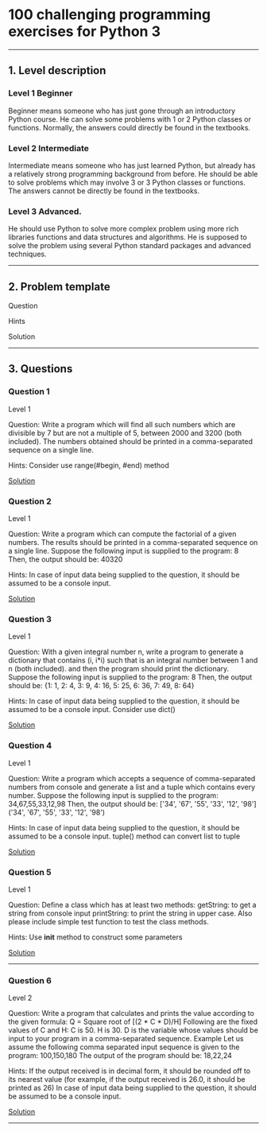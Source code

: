 # 100 challenging programming exercises for Python 3

----

## 1. Level description

### Level 1	Beginner 
Beginner means someone who has just gone through an introductory Python course. He can solve some problems with 1 or 2 Python classes or functions. Normally, the answers could directly be found in the textbooks.

### Level 2	Intermediate 
Intermediate means someone who has just learned Python, but already has a relatively strong programming background from before. He should be able to solve problems which may involve 3 or 3 Python classes or functions. The answers cannot be directly be found in the textbooks.

### Level 3	Advanced. 
He should use Python to solve more complex problem using more rich libraries functions and data structures and algorithms. He is supposed to solve the problem using several Python standard packages and advanced techniques.

----

## 2. Problem template

Question

Hints

Solution

----

## 3. Questions

### Question 1
Level 1

Question:
Write a program which will find all such numbers which are divisible by 7 but are not a multiple of 5, between 2000 and 3200 (both included).
The numbers obtained should be printed in a comma-separated sequence on a single line.

Hints: 
Consider use range(#begin, #end) method

[Solution](https://github.com/vishwas9699/100_Python_exercises/blob/master/Solution/1.py)

### Question 2
Level 1

Question:
Write a program which can compute the factorial of a given numbers.
The results should be printed in a comma-separated sequence on a single line.
Suppose the following input is supplied to the program:
8
Then, the output should be:
40320

Hints:
In case of input data being supplied to the question, it should be assumed to be a console input.

[Solution](https://github.com/vishwas9699/100_Python_exercises/blob/master/Solution/2.py)


### Question 3
Level 1

Question:
With a given integral number n, write a program to generate a dictionary that contains (i, i*i) such that is an integral number between 1 and n (both included). and then the program should print the dictionary.
Suppose the following input is supplied to the program:
8
Then, the output should be:
{1: 1, 2: 4, 3: 9, 4: 16, 5: 25, 6: 36, 7: 49, 8: 64}

Hints:
In case of input data being supplied to the question, it should be assumed to be a console input.
Consider use dict()

[Solution](https://github.com/vishwas9699/100_Python_exercises/blob/master/Solution/3.py)


### Question 4
Level 1

Question:
Write a program which accepts a sequence of comma-separated numbers from console and generate a list and a tuple which contains every number.
Suppose the following input is supplied to the program:
34,67,55,33,12,98
Then, the output should be:
['34', '67', '55', '33', '12', '98']
('34', '67', '55', '33', '12', '98')

Hints:
In case of input data being supplied to the question, it should be assumed to be a console input.
tuple() method can convert list to tuple

[Solution](https://github.com/vishwas9699/100_Python_exercises/blob/master/Solution/4.py)


### Question 5
Level 1

Question:
Define a class which has at least two methods:
getString: to get a string from console input
printString: to print the string in upper case.
Also please include simple test function to test the class methods.

Hints:
Use __init__ method to construct some parameters

[Solution](https://github.com/vishwas9699/100_Python_exercises/blob/master/Solution/5.py)

----

### Question 6
Level 2

Question:
Write a program that calculates and prints the value according to the given formula:
Q = Square root of [(2 * C * D)/H]
Following are the fixed values of C and H:
C is 50. H is 30.
D is the variable whose values should be input to your program in a comma-separated sequence.
Example
Let us assume the following comma separated input sequence is given to the program:
100,150,180
The output of the program should be:
18,22,24

Hints:
If the output received is in decimal form, it should be rounded off to its nearest value (for example, if the output received is 26.0, it should be printed as 26)
In case of input data being supplied to the question, it should be assumed to be a console input. 

[Solution](https://github.com/vishwas9699/100_Python_exercises/blob/master/Solution/5.py)

------

